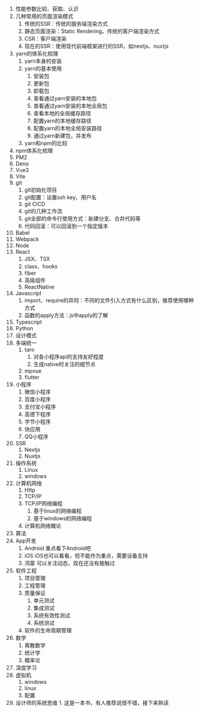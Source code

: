 1. 性能参数比较、获取、认识
2. 几种常用的页面渲染模式
   1. 传统的SSR：传统的服务端渲染方式
   2. 静态页面渲染：Static Rendering，传统的客户端渲染方式
   3. CSR：客户端渲染
   4. 现在的SSR：使用现代前端框架进行的SSR，如nextjs、nuxtjs
3. yarn的体系化梳理
   1. yarn本身的安装
   2. yarn的基本使用
      1. 安装包
      2. 更新包
      3. 卸载包
      4. 查看通过yarn安装的本地包
      5. 查看通过yarn安装的本地全局包
      6. 查看本地的全局缓存路径
      7. 配置yarn的本地缓存路径
      8. 配置yarn的本地全局安装路径
      9. 通过yarn新建包，并发布
    3. yarn和npm的比较
4. npm体系化梳理
5. PM2
6. Deno
7. Vue3
8. Vite
9. git
   1.  git初始化项目
   2.  git配置：设置ssh key、用户名
   3.  git CICD
   4.  git的几种工作流
   5.  git全部的命令行使用方式：新建分支、合并代码等
   6.  代码回滚：可以回滚到一个指定版本
10. Babel
11. Webpack
12. Node
13. React
    1. JSX、TSX
    2. class、hooks
    3. fiber
    4. 高级组件
    5. ReactNative
14. Javascript
    1.  import、require的异同：不同的文件引入方式有什么区别，推荐使用哪种方式
    2.  函数的apply方法：js中apply的了解
15. Typescript
16. Python
17. 设计模式
18. 多端统一
    1.  taro
        1.  对各小程序api的支持友好程度
        2.  生成native时关注的细节点
    2.  mpvue
    3.  flutter
19. 小程序
    1.  微信小程序
    2.  百度小程序
    3.  支付宝小程序
    4.  高德下程序
    5.  字节小程序
    6.  快应用
    7.  QQ小程序
20. SSR
    1.  Nextjs
    2.  Nuxtjs
21. 操作系统
    1.  Linux
    2.  windows
22. 计算机网络
    1.  Http
    2.  TCP/IP
    3.  TCP/IP网络编程
        1. 基于linux的网络编程
        2. 基于windows的网络编程
    4. 计算机网络概论
23. 算法
24. App开发
    1.  Android   重点看下Android吧
    2.  iOS  iOS也可以看看，但不能作为重点，需要设备支持
    3.  鸿蒙   可以关注动态，现在还没有接触过
25. 软件工程
    1.  项目管理
    2.  工程管理
    3.  质量保证
        1.  单元测试
        2.  集成测试
        3.  系统有效性测试
        4.  系统测试
    4.  软件的生命周期管理
26. 数学
    1.  离散数学
    2.  统计学
    3.  概率论
27. 深度学习
28. 虚拟机
    1.  windows
    2.  linux
    3.  配置
29. 设计师的系统思维
			1. 这是一本书，有人推荐说很不错，接下来熟读